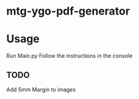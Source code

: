 # mtg-ygo-pdf-generator

# Usage

Run Main.py
Follow the instructions in the console

## TODO
Add 5mm Margin to images

